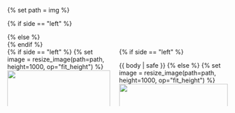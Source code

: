 {% set path = img %}

{% if side == "left" %}
<section class="section hero has-background-grey-lighter">
{% else %}
<section class="section hero">
{% endif %}
<div class="hero-body">
<div class="container">
<div class="columns is-desktop">
<div class="column content has-text-justified">

<div class="columns is-vcentered">
<div class="column">
{% if side == "left" %}
{% set image = resize_image(path=path, height=1000, op="fit_height") %}
<img src="{{ image.url }}" style="height: 100%;">
{% else %}

{{ body | safe }}
{% endif %}
</div>
<div class="column">
{% if side == "left" %}

{{ body | safe }}
{% else %}
{% set image = resize_image(path=path, height=1000, op="fit_height") %}
<img src="{{ image.url }}" style="height: 100%;">
{% endif %}
</div>
</div>
</div>

</div>
</div>
</div>
</section>
